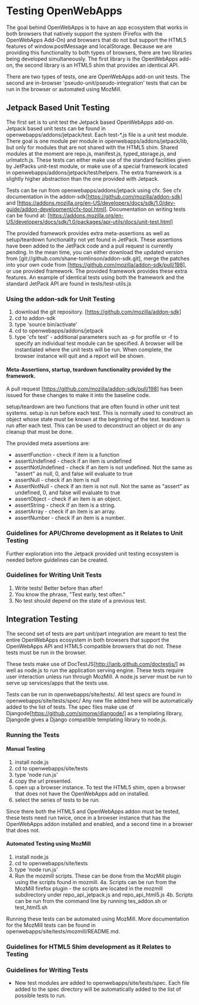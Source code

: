 # Testing OpenWebApps

The goal behind OpenWebApps is to have an app ecosystem that works in both browsers that natively support the system (Firefox with the OpenWebApps Add-On) and browsers that do not but support the HTML5 features of window.postMessage and localStorage.  Because we are providing this functionality to both types of browsers, there are two libraries being developed simultaneously.  The first library is the OpenWebApps add-on, the second library is an HTML5 shim that provides an identical API.

There are two types of tests, one are OpenWebApps add-on unit tests.  The second are in-browser 'pseudo-unit/pseudo-integration' tests that can be run in the browser or automated using MozMill.


## Jetpack Based Unit Testing
The first set is to unit test the Jetpack based OpenWebApps add-on.  Jetpack based unit tests can be found in openwebapps/addons/jetpack/test.  Each test-*.js file is a unit test module.  There goal is one module per module in openwebapps/addons/jetpack/lib, but only for modules that are not shared with the HTML5 shim.  Shared modules at the moment are repo.js, manifest.js, typed_storage.js, and urlmatch.js. These tests can either make use of the standard facilities given by JetPacks unit-test module, or make use of a special framework located in openwebapps/addons/jetpack/test/helpers.  The extra framework is a slightly higher abstraction than the one provided with Jetpack.

Tests can be run from openwebapps/addons/jetpack using cfx.  See cfx documentation in the addon-sdk[https://github.com/mozilla/addon-sdk] and [https://addons.mozilla.org/en-US/developers/docs/sdk/1.0/dev-guide/addon-development/cfx-tool.html]. Documentation on writing tests can be found at: [https://addons.mozilla.org/en-US/developers/docs/sdk/1.0/packages/api-utils/docs/unit-test.html]

The provided framework provides extra meta-assertions as well as setup/teardown functionality not yet found in JetPack.  These assertions have been added to the JetPack code and a pull request is currently pending.  In the mean time, you can either download the updated version from [git://github.com/shane-tomlinson/addon-sdk.git], merge the patches into your own code from [https://github.com/mozilla/addon-sdk/pull/198], or use provided framework.  The provided framework provides these extra features.  An example of identical tests using both the framework and the standard JetPack API are found in tests/test-utils.js 

### Using the addon-sdk for Unit Testing

1. download the git repository. [https://github.com/mozilla/addon-sdk]
2. cd to addon-sdk
3. type 'source bin/activate'
4. cd to openwebapps/addons/jetpack
5. type 'cfx test' - additional parameters such as -p for profile or -f to specify an individual test module can be specified. A browser will be instantiated where the unit tests will be run.  When complete, the browser instance will quit and a report will be shown.

#### Meta-Assertions, startup, teardown functionality provided by the framework.
A pull request [https://github.com/mozilla/addon-sdk/pull/198] has been issued for these changes to make it into the baseline code.

setup/teardown are two functions that are often found in other unit test systems.  setup is run before each test.  This is normally used to construct an object whose state must be known at the beginning of the test. teardown is run after each test.  This can be used to deconstruct an object or do any cleanup that must be done.

The provided meta assertions are:
* assertFunction - check if item is a function
* assertUndefined - check if an item is undefined
* assertNotUndefined - check if an item is not undefined.  Not the same as "assert" as null, 0, and false will evaluate to true
* assertNull - check if an item is null
* AssertNotNull - check if an item is not null.  Not the same as "assert" as undefined, 0, and false will evaluate to true
* assertObject - check if an item is an object.
* assertString - check if an item is a string.
* assertArray - check if an item is an array.
* assertNumber - check if an item is a number.

### Guidelines for API/Chrome development as it Relates to Unit Testing
Further exploration into the Jetpack provided unit testing ecosystem is needed before guidelines can be created.

### Guidelines for Writing Unit Tests
1. Write tests!  Better before than after!
2. You know the phrase, "Test early, test often."
3. No test should depend on the state of a previous test.

## Integration Testing

The second set of tests are part unit/part integration are meant to test the entire OpenWebApps ecosystem in both browsers that support the OpenWebApps API and HTML5 compatible browsers that do not.  These tests must be run in the browser.  

These tests make use of DocTestJS[http://ianb.github.com/doctestjs/] as well as node.js to run the application serving engine.  These tests require user interaction unless run through MozMill.  A node.js server must be run to serve up services/apps that the tests use.  

Tests can be run in openwebapps/site/tests/.  All test specs are found in openwebapps/site/tests/spec/  Any new file added here will be automatically added to the list of tests.  The spec files make use of Djangode[https://github.com/simonw/djangode/] as a templating library, Djangode gives a Django compatible templating library to node.js.

### Running the Tests

#### Manual Testing
1. install node.js
2. cd to openwebapps/site/tests
3. type 'node run.js'
4. copy the url presented.
5. open up a browser instance.  To test the HTML5 shim, open a browser that does not have the OpenWebApps add on installed.
6. select the series of tests to be run.

Since there both the HTML5 and OpenWebApps addon must be tested, these tests need run twice, once in a browser instance that has the OpenWebApps addon installed and enabled, and a second time in a browser that does not.  

#### Automated Testing using MozMill
1. install node.js
2. cd to openwebapps/site/tests
3. type 'node run.js'
4. Run the mozmill scripts.  These can be done from the MozMill plugin using the scripts found in mozmill.
4a. Scripts can be run from the MozMill firefox plugin - the scripts are located in the mozmill subdirectory under repo_api_jetpack.js and repo_api_html5.js
4b. Scripts can be run from the command line by running tes_addon.sh or test_html5.sh

Running these tests can be automated using MozMill.  More documentation for the MozMill tests can be found in openwebapps/site/tests/mozmill/README.md.

### Guidelines for HTML5 Shim development as it Relates to Testing

### Guidelines for Writing Tests
* New test modules are added to openwebapps/site/tests/spec.  Each file added to the spec directory will be automatically added to the list of possible tests to run.


